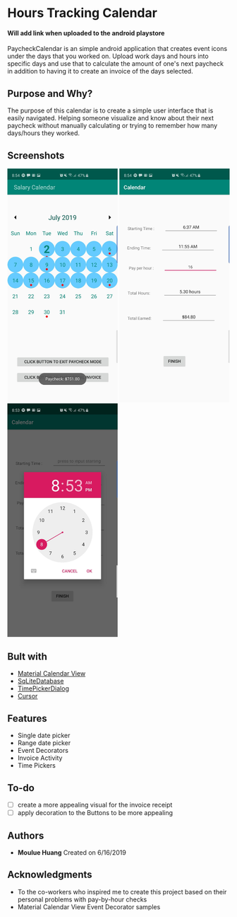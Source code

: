 # Hours Tracking Calendar

#### Will add link when uploaded to the android playstore

PaycheckCalendar is an simple android application that creates event icons under the days that you worked on.
Upload work days and hours into specific days and use that to calculate the amount of one's next paycheck in addition to having it to create an invoice of the days selected.

## Purpose and Why?

The purpose of this calendar is to create a simple user interface that is easily navigated. 
Helping someone visualize and know about their next paycheck without manually calculating 
or trying to remember how many days/hours they worked.

## Screenshots
<p float="left">
  <img src="images/cal1.jpg" width = "250" > 
  <img src="images/cal2.jpg" width = "250" >
  <img src="images/cal3.jpg" width = "250" >
</p>


## Bult with

* [Material Calendar View](https://github.com/Applandeo/Material-Calendar-View])
* [SqLiteDatabase](https://developer.android.com/reference/android/database/sqlite/SQLiteDatabase)
* [TimePickerDialog](https://developer.android.com/reference/android/app/TimePickerDialog)
* [Cursor](https://developer.android.com/reference/android/database/Cursor)

## Features
* Single date picker
* Range date picker
* Event Decorators
* Invoice Activity
* Time Pickers

## To-do
- [ ] create a more appealing visual for the invoice receipt
- [ ] apply decoration to the Buttons to be more appealing

## Authors
* **Moulue Huang** Created on 6/16/2019

## Acknowledgments
* To the co-workers who inspired me to create this project based on their personal problems with pay-by-hour checks
* Material Calendar View Event Decorator samples
